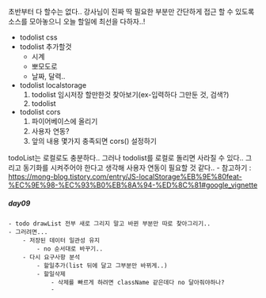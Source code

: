 초반부터 다 할수는 없다..
강사님이 진짜 딱 필요한 부분만 간단하게 접근 할 수 있도록 소스를 모아놓으니 오늘 할일에 최선을 다하자..!

- todolist css
- todolist 추가할것 
    - 시계
    - 뽀모도로
    - 날짜, 달력..
- todolist localstorage
    1. todolist 임시저장 할만한것 찾아보기(ex-입력하다 그만둔 것, 검색?)
    2. todolist 
- todolist cors
    1. 파이어베이스에 올리기
    2. 사용자 연동?
    3. 앞의 내용 몇가지 충족되면 cors() 설정하기


todoList는 로컬로도 충분하다.. 
그러나 todolist를 로컬로 돌리면 사라질 수 있다..
그리고 동기화를 시켜주어야 한다고 생각해 사용자 연동이 필요할 것 같다..
    - 참고하기 : https://mong-blog.tistory.com/entry/JS-localStorage%EB%9E%80feat-%EC%9E%98-%EC%93%B0%EB%8A%94-%ED%8C%81#google_vignette


##### day09
    - todo drawList 전부 새로 그리지 말고 바뀐 부분만 따로 찾아그리기..
    - 그러려면...
        - 저장된 데이터 일관성 유지
            - no 순서대로 바꾸기..  
        - 다시 요구사항 분석
            - 할일추가(list 뒤에 달고 그부분만 바뀌게..)
            - 할일삭제
                - 삭제를 빠르게 하려면 className 같은데다 no 달아줘야하나?
                - 
